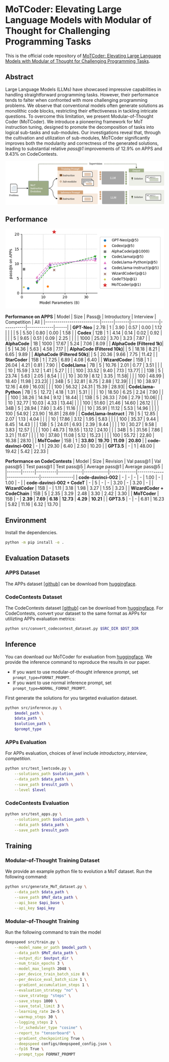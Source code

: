 # MoTCoder: Elevating Large Language Models with Modular of Thought for Challenging Programming Tasks

This is the official code repository of [MoTCoder: Elevating Large Language Models with Modular of Thought for Challenging Programming Tasks](https://arxiv.org/abs/2312.15960).

## Abstract
Large Language Models (LLMs) have showcased impressive capabilities in handling straightforward programming tasks. However, their performance tends to falter when confronted with more challenging programming problems. We observe that conventional models often generate solutions as monolithic code blocks, restricting their effectiveness in tackling intricate questions. To overcome this limitation, we present Modular-of-Thought Coder (MoTCoder). We introduce a pioneering framework for MoT instruction tuning, designed to promote the decomposition of tasks into logical sub-tasks and sub-modules. 
Our investigations reveal that, through the cultivation and utilization of sub-modules, MoTCoder significantly improves both the modularity and correctness of the generated solutions, leading to substantial relative *pass@1* improvements of 12.9% on APPS and 9.43% on CodeContests.

![MoTCoder Framework](./imgs/framework.png)

## Performance

![Performance on APPS](./imgs/impression.png)

**Performance on APPS**
| Model                     | Size | Pass@ | Introductory | Interview | Competition | All  |
|---------------------------|------|-------|--------------|-----------|-------------|------|
| **GPT-Neo**               | 2.7B | 1     | 3.90         | 0.57      | 0.00        | 1.12 |
|                           |      | 5     | 5.50         | 0.80      | 0.00        | 1.58 |
| **Codex**                 | 12B  | 1     | 4.14         | 0.14      | 0.02        | 0.92 |
|                           |      | 5     | 9.65         | 0.51      | 0.09        | 2.25 |
|                           |      | 1000  | 25.02        | 3.70      | 3.23        | 7.87 |
| **AlphaCode**             | 1B   | 1000  | 17.67        | 5.24      | 7.06        | 8.09 |
| **AlphaCode (Filtered 1k)**|      | 5     | 14.36        | 5.63      | 4.58        | 7.17 |
| **AlphaCode (Filtered 10k)**|     | 5     | 18.18        | 8.21      | 6.65        | 9.89 |
| **AlphaCode (Filtered 50k)**|     | 5     | 20.36        | 9.66      | 7.75        | 11.42 |
| **StarCoder**             | 15B  | 1     | 7.25         | 6.89      | 4.08        | 6.40 |
| **WizardCoder**           | 15B  | 1     | 26.04        | 4.21      | 0.81        | 7.90 |
| **CodeLlama**             | 7B   | 5     | 10.76        | 2.01      | 0.77        | 3.51 |
|                           |      | 10    | 15.59        | 3.12      | 1.41        | 5.27 |
|                           |      | 100   | 33.52        | 9.40      | 7.13        | 13.77|
|                           | 13B  | 5     | 23.74        | 5.63      | 2.05        | 8.54 |
|                           |      | 10    | 30.19        | 8.12      | 3.35        | 11.58|
|                           |      | 100   | 48.99        | 18.40     | 11.98       | 23.23|
|                           | 34B  | 5     | 32.81        | 8.75      | 2.88        | 12.39|
|                           |      | 10    | 38.97        | 12.16     | 4.69        | 16.03|
|                           |      | 100   | 56.32        | 24.31     | 15.39       | 28.93|
| **CodeLlama-Python**      | 7B   | 5     | 12.72        | 4.18      | 1.31        | 5.31 |
|                           |      | 10    | 18.50        | 6.25      | 2.24        | 7.90 |
|                           |      | 100   | 38.26        | 14.94     | 9.12        | 18.44|
|                           | 13B  | 5     | 26.33        | 7.06      | 2.79        | 10.06|
|                           |      | 10    | 32.77        | 10.03     | 4.33        | 13.44|
|                           |      | 100   | 51.60        | 21.46     | 14.60       | 26.12 |
|                           | 34B  | 5     | 28.94        | 7.80      | 3.45        | 11.16 |
|                           |      | 10    | 35.91        | 11.12     | 5.53        | 14.96 |
|                           |      | 100   | 54.92        | 23.90     | 16.81       | 28.69 |
| **CodeLlama-Instruct**    | 7B   | 5     | 12.85        | 2.07      | 1.13        | 4.04  |
|                           |      | 10    | 17.86        | 3.12      | 1.95        | 5.83  |
|                           |      | 100   | 35.37        | 9.44      | 8.45        | 14.43 |
|                           | 13B  | 5     | 24.01        | 6.93      | 2.39        | 9.44  |
|                           |      | 10    | 30.27        | 9.58      | 3.83        | 12.57 |
|                           |      | 100   | 48.73        | 19.55     | 13.12       | 24.10 |
|                           | 34B  | 5     | 31.56        | 7.86      | 3.21        | 11.67 |
|                           |      | 10    | 37.80        | 11.08     | 5.12        | 15.23 |
|                           |      | 100   | 55.72        | 22.80     | 16.38       | 28.10 |
| **MoTCoder**               | 15B  | 1     | **33.80**        | **19.70**     | **11.09**       | **20.80** |
| **code-davinci-002**      | -    | 1     | 29.30        | 6.40      | 2.50        | 10.20 |
| **GPT3.5**                | -    | 1     | 48.00        | 19.42     | 5.42        | 22.33 |

**Performance on CodeContests**
| Model | Size | Revision | Val pass@1 | Val pass@5 | Test pass@1 | Test pass@5 | Average pass@1 | Average pass@5 |
|-------|------|----------|------------|------------|-------------|-------------|----------------|----------------|
| **code-davinci-002** | - | - | - | - | 1.00 | - | 1.00 | - |
| **code-davinci-002 + CodeT** | - | 5 | - | - | 3.20 | - | 3.20 | - |
| **WizardCoder** | 15B | - | 1.11 | 3.18 | 1.98 | 3.27 | 1.55 | 3.23 |
| **WizardCoder + CodeChain** | 15B | 5 | 2.35 | 3.29 | 2.48 | 3.30 | 2.42 | 3.30 |
| **MoTCoder** | 15B | - | **2.39** | **7.69** | **6.18** | **12.73** | **4.29** | **10.21** |
| **GPT3.5** | - | - | 6.81 | 16.23 | 5.82 | 11.16 | 6.32 | 13.70 |

## Environment
Install the dependencies.
```bash
python -m pip install -e .
```

## Evaluation Datasets
### APPS Dataset
The APPs dataset [[github]](https://github.com/hendrycks/apps) can be download from [huggingface](https://huggingface.co/datasets/codeparrot/apps).

### CodeContests Dataset
The CodeContests dataset [[github]](https://github.com/google-deepmind/code_contests) can be download from [huggingface](https://huggingface.co/datasets/deepmind/code_contests).
For CodeContests, convert your dataset to the same format as APPs for utilizting APPs evaluation metrics:
```bash
python src/convert_codecontest_dataset.py $SRC_DIR $DST_DIR
```

## Inference
You can download our MoTCoder for evaluation from [huggingface](https://huggingface.co/JingyaoLi/MoTCoder-15B-v1.0). We provide the inference command to reproduce the results in our paper.
- If you want to use modular-of-thought inference prompt, set `prompt_type=FORMAT_PROMPT`.
- If you want to use normal inference prompt, set `prompt_type=NORMAL_FORMAT_PROMPT`.

First generate the solutions for you targeted evaluation dataset.
```bash
python src/inference.py \
    $model_path \
    $data_path \
    $solution_path \
    $prompt_type
```

### APPs Evaluation
For APPs evaluation, choices of $level$ include $introductory, interview, competition$.
```bash
python src/test_leetcode.py \
    --solutions_path $solution_path \
    --data_path $data_path \
    --save_path $result_path \
    --level $level
```

### CodeContests Evaluation
```bash
python src/test_apps.py \
    --solutions_path $solution_path \
    --data_path $data_path \
    --save_path $result_path
```

## Training
### Modular-of-Thought Training Dataset
We provide an example python file to evolution a MoT dataset. 
Run the following command:
```bash
python src/generate_MoT_dataset.py \
    --data_path $data_path \
    --save_path $MoT_data_path \
    --api_base $api_base \
    --api_key $api_key
```

### Modular-of-Thought Training
Run the following command to train the model 
```bash 
deepspeed src/train.py \
    --model_name_or_path $model_path \
    --data_path $MoT_data_path \
    --output_dir $output_dir \
    --num_train_epochs 3 \
    --model_max_length 2048 \
    --per_device_train_batch_size 8 \
    --per_device_eval_batch_size 1 \
    --gradient_accumulation_steps 1 \
    --evaluation_strategy "no" \
    --save_strategy "steps" \
    --save_steps 1000 \
    --save_total_limit 3 \
    --learning_rate 2e-5 \
    --warmup_steps 30 \
    --logging_steps 2 \
    --lr_scheduler_type "cosine" \
    --report_to "tensorboard" \
    --gradient_checkpointing True \
    --deepspeed configs/deepspeed_config.json \
    --fp16 True \
    --prompt_type FORMAT_PROMPT
```
